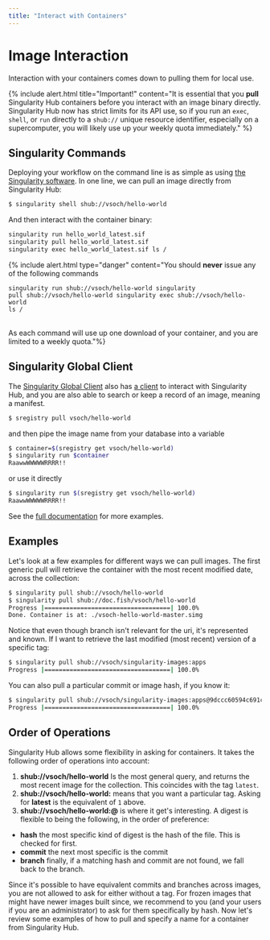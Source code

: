 ```yaml
---
title: "Interact with Containers"
---
```


# Image Interaction

Interaction with your containers comes down to pulling them for local use.

{% include alert.html title="Important!"  content="It is essential that you <strong>pull</strong> Singularity Hub containers before you interact with an image binary directly. Singularity Hub now has strict limits for its API use, so if you run an `exec`, `shell`, or `run` directly to a `shub://` unique resource identifier, especially on a supercomputer, you will likely use up your weekly quota immediately." %}

## Singularity Commands

Deploying your workflow on the command line is as simple as using [the Singularity software](https://www.sylabs.io/guides/3.1/user-guide/). In one line, we can pull an image directly from
Singularity Hub:

```bash
$ singularity shell shub://vsoch/hello-world
```

And then interact with the container binary:

```bash
singularity run hello_world_latest.sif
singularity pull hello_world_latest.sif
singularity exec hello_world_latest.sif ls /
```

{% include alert.html type="danger" content="You should <strong>never</strong> issue any of the following commands<pre><code>singularity run shub://vsoch/hello-world
singularity pull shub://vsoch/hello-world
singularity exec shub://vsoch/hello-world ls /
</code></pre><br>
As each command will use up one download of your container, and you are limited to a weekly quota."%}


## Singularity Global Client

The [Singularity Global Client](https://singularityhub.github.io/sregistry-cli) also has [a client](https://singularityhub.github.io/sregistry-cli/client-hub) to interact with Singularity Hub, and you are also able to search or keep a record of an image, meaning a manifest.

```bash
$ sregistry pull vsoch/hello-world
```

and then pipe the image name from your database into a variable

```bash
$ container=$(sregistry get vsoch/hello-world)
$ singularity run $container
RaawwWWWWWRRRR!!
```
or use it directly

```bash
$ singularity run $(sregistry get vsoch/hello-world)
RaawwWWWWWRRRR!!
```

See the [full documentation](https://singularityhub.github.io/sregistry-cli/client-hub) for more examples.


## Examples

Let's look at a few examples for different ways we can pull images. The first generic pull will retrieve the container with the most recent modified date, across the collection:

```bash
$ singularity pull shub://vsoch/hello-world
$ singularity pull shub://doc.fish/vsoch/hello-world
Progress |===================================| 100.0% 
Done. Container is at: ./vsoch-hello-world-master.simg
```
Notice that even though branch isn't relevant for the uri, it's represented and known. If I want to retrieve the last modified (most recent) version of a specific tag:

```bash
$ singularity pull shub://vsoch/singularity-images:apps
Progress |===================================| 100.0% 
```

You can also pull a particular commit or image hash, if you know it:

```bash
$ singularity pull shub://vsoch/singularity-images:apps@9dccc60594c691c861b37d458d3e284b2f6923ea
Progress |===================================| 100.0% 
```

## Order of Operations
Singularity Hub allows some flexibility in asking for containers. It takes the following order of operations into account:

 1. **shub://vsoch/hello-world** Is the most general query, and returns the most recent image for the collection. This coincides with the tag `latest`. 
 2. **shub://vsoch/hello-world:<tag>** means that you want a particular tag. Asking for **latest** is the equivalent of `1` above.
 3. **shub://vsoch/hello-world:<tag>@<digest>** is where it get's interesting. A digest is flexible to being the following, in the order of preference:
  - **hash** the most specific kind of digest is the hash of the file. This is checked for first.
  - **commit** the next most specific is the commit
  - **branch** finally, if a matching hash and commit are not found, we fall back to the branch.

Since it's possible to have equivalent commits and branches across images, you are not allowed to ask for either without a tag. For frozen images that might have newer images built since, we recommend to you (and your users if you are an administrator) to ask for them specifically by hash. Now let's review some examples of how to pull and specify a name for a container from Singularity Hub.
